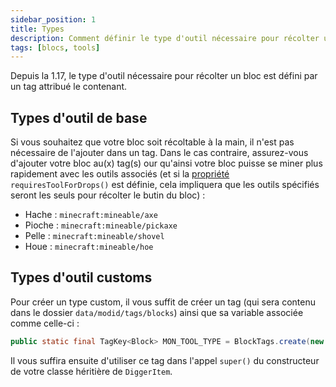 ```yaml
---
sidebar_position: 1
title: Types
description: Comment définir le type d'outil nécessaire pour récolter un bloc ?
tags: [blocs, tools]
---
```


Depuis la 1.17, le type d'outil nécessaire pour récolter un bloc est défini par un tag attribué le contenant.

## Types d'outil de base

Si vous souhaitez que votre bloc soit récoltable à la main, il n'est pas nécessaire de l'ajouter dans un tag. Dans le cas contraire, assurez-vous d'ajouter votre bloc au(x) tag(s) our qu'ainsi votre bloc puisse se miner plus rapidement avec les outils associés (et si la [propriété](../properties) `requiresToolForDrops()` est définie, cela impliquera que les outils spécifiés seront les seuls pour récolter le butin du bloc) :
- Hache : `minecraft:mineable/axe`
- Pioche : `minecraft:mineable/pickaxe`
- Pelle : `minecraft:mineable/shovel`
- Houe : `minecraft:mineable/hoe`

## Types d'outil customs

Pour créer un type custom, il vous suffit de créer un tag (qui sera contenu dans le dossier `data/modid/tags/blocks`) ainsi que sa variable associée comme celle-ci :

```java
public static final TagKey<Block> MON_TOOL_TYPE = BlockTags.create(new ResourceLocation("modid", "mon_tool_type"));
```

Il vous suffira ensuite d'utiliser ce tag dans l'appel `super()` du constructeur de votre classe héritière de `DiggerItem`.